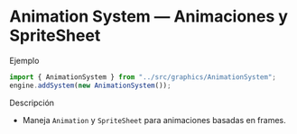 # Animation System — Animaciones y SpriteSheet

Ejemplo

```ts
import { AnimationSystem } from "../src/graphics/AnimationSystem";
engine.addSystem(new AnimationSystem());
```

Descripción

- Maneja `Animation` y `SpriteSheet` para animaciones basadas en frames.
